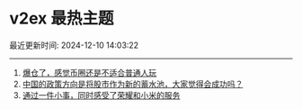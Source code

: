 # v2ex 最热主题

最近更新时间: 2024-12-10 14:03:22

--- 
1. [爆仓了，感觉币圈还是不适合普通人玩](https://www.v2ex.com/t/1096273) 
2. [中国的政策方向是将股市作为新的蓄水池，大家觉得会成功吗？](https://www.v2ex.com/t/1096297) 
3. [通过一件小事，同时感受了荣耀和小米的服务](https://www.v2ex.com/t/1096304) 
